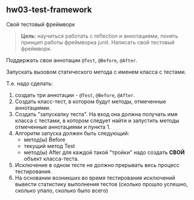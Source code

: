 ## hw03-test-framework

Свой тестовый фреймворк

>**Цель**: научиться работать с reflection и аннотациями, 
>понять принцип работы фреймворка junit.
Написать свой тестовый фреймворк.

Поддержать свои аннотации `@Test`, `@Before`, `@After`.

Запускать вызовом статического метода с именем класса с тестами.

Т.е. надо сделать:
1) создать три аннотации - `@Test`, `@Before`, `@After`.
2) Создать класс-тест, в котором будут методы, отмеченные аннотациями.
3) Создать "запускалку теста". На вход она должна получать имя класса с тестами, 
    в котором следует найти и запустить методы отмеченные аннотациями и пункта 1.
4) Алгоритм запуска должен быть следующий:
    - метод(ы) Before
    - текущий метод Test
    - метод(ы) After для каждой такой "тройки" надо создать **СВОЙ** объект класса-теста.
5) Исключение в одном тесте не должно прерывать весь процесс тестирования.
6) На основании возникших во время тестирования исключений вывести статистику 
выполнения тестов (сколько прошло успешно, сколько упало, сколько было всего)